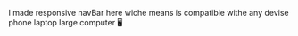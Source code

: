 I made responsive navBar here wiche means is compatible withe any devise phone laptop large computer 🖥 
